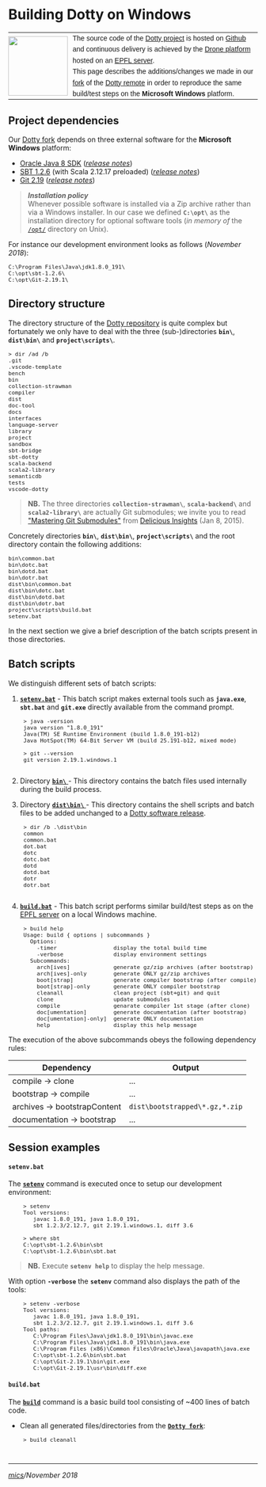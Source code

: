 # Building Dotty on Windows

<table style="font-family:Helvetica,Arial;font-size:14px;line-height:1.6;">
  <tr>
  <td style="border:0;padding:0 10px 0 0;max-width:120px;">
    <a href="http://dotty.epfl.ch/"><img src="https://www.cakesolutions.net/hubfs/dotty.png" width="120"/></a>
  </td>
  <td style="border:0;padding:0;vertical-align:text-top;">
    The source code of the <a href="http://dotty.epfl.ch/">Dotty project</a> is hosted on <a href="https://github.com/lampepfl/dotty/">Github</a> and continuous delivery is achieved by the <a href="https://drone.io/">Drone platform</a> hosted on an <a href="http://dotty-ci.epfl.ch/lampepfl/dotty">EPFL server</a>.</br>This page describes the additions/changes we made in our <a href="https://github.com/michelou/dotty">fork</a> of the <a href="https://github.com/lampepfl/dotty/">Dotty remote</a> in order to reproduce the same build/test steps on the <b>Microsoft Windows</b> platform.
  </td>
  </tr>
</table>

## Project dependencies

Our <a href="https://github.com/michelou/dotty">Dotty fork</a> depends on three external software for the **Microsoft Windows** platform:

- [Oracle Java 8 SDK](http://www.oracle.com/technetwork/java/javase/downloads/jdk8-downloads-2133151.html) ([*release notes*](http://www.oracle.com/technetwork/java/javase/8u-relnotes-2225394.html))
- [SBT 1.2.6](https://www.scala-sbt.org/download.html) (with Scala 2.12.17 preloaded) ([*release notes*](https://github.com/sbt/sbt/releases/tag/v1.2.6))
- [Git 2.19](https://git-scm.com/download/win) ([*release notes*](https://raw.githubusercontent.com/git/git/master/Documentation/RelNotes/2.19.0.txt))

> ***Installation policy***<br/>
> Whenever possible software is installed via a Zip archive rather than via a Windows installer. In our case we defined **`C:\opt\`** as the installation directory for optional software tools (*in memory of* the [`/opt/`](http://tldp.org/LDP/Linux-Filesystem-Hierarchy/html/opt.html) directory on Unix).

For instance our development environment looks as follows (*November 2018*):

<pre style="font-size:80%;">
C:\Program Files\Java\jdk1.8.0_191\
C:\opt\sbt-1.2.6\
C:\opt\Git-2.19.1\
</pre>

## Directory structure

The directory structure of the [Dotty repository](https://github.com/lampepfl/dotty/) is quite complex but fortunately we only have to deal with the three (sub-)directories **`bin\`**, **`dist\bin\`** and **`project\scripts\`**.

<pre style="font-size:80%;">
> dir /ad /b
.git
.vscode-template
bench
bin
collection-strawman
compiler
dist
doc-tool
docs
interfaces
language-server
library
project
sandbox
sbt-bridge
sbt-dotty
scala-backend
scala2-library
semanticdb
tests
vscode-dotty
</pre>

> **NB.** The three directories **`collection-strawman\`**, **`scala-backend\`** and **`scala2-library\`** are actually Git submodules; we invite you to read ["Mastering Git Submodules"](https://delicious-insights.com/en/posts/mastering-git-submodules/) from [Delicious Insights](https://delicious-insights.com/en/) (Jan 8, 2015).

Concretely directories **`bin\`**, **`dist\bin\`**, **`project\scripts\`** and the root directory contain the following additions:

<pre style="font-size:80%;">
bin\common.bat
bin\dotc.bat
bin\dotd.bat
bin\dotr.bat
dist\bin\common.bat
dist\bin\dotc.bat
dist\bin\dotd.bat
dist\bin\dotr.bat
project\scripts\build.bat
setenv.bat
</pre>

In the next section we give a brief description of the batch scripts present in those directories.

## Batch scripts

We distinguish different sets of batch scripts:

1. [**`setenv.bat`**](https://github.com/michelou/dotty/blob/master/setenv.bat) - This batch script makes external tools such as **`java.exe`**, **`sbt.bat`** and **`git.exe`** directly available from the command prompt.

    <pre style="font-size:80%;">
    &gt; java -version
    java version "1.8.0_191"
    Java(TM) SE Runtime Environment (build 1.8.0_191-b12)
    Java HotSpot(TM) 64-Bit Server VM (build 25.191-b12, mixed mode)

    &gt; git --version
    git version 2.19.1.windows.1
    </pre>

2. Directory [**`bin\`** ](https://github.com/michelou/dotty/tree/batch-files/bin) - This directory contains the batch files used internally during the build process.

3. Directory [**`dist\bin\`** ](https://github.com/michelou/dotty/tree/batch-files/dist/bin) - This directory contains the shell scripts and batch files to be added unchanged to a [Dotty software release](https://github.com/lampepfl/dotty/releases).

    <pre style="font-size:80%;">
    &gt; dir /b .\dist\bin
    common
    common.bat
    dot.bat
    dotc
    dotc.bat
    dotd
    dotd.bat
    dotr
    dotr.bat
    </pre>

4. [**`build.bat`**](https://github.com/michelou/dotty/tree/batch-files/project/scripts/build.bat) - This batch script performs similar build/test steps as on the [EPFL server](http://dotty-ci.epfl.ch/lampepfl/dotty) on a local Windows machine.

    <pre style="font-size:80%;">
    &gt; build help
    Usage: build { options | subcommands }
      Options:
        -timer                 display the total build time
        -verbose               display environment settings
      Subcommands:
        arch[ives]             generate gz/zip archives (after bootstrap)
        arch[ives]-only        generate ONLY gz/zip archives
        boot[strap]            generate compiler bootstrap (after compile)
        boot[strap]-only       generate ONLY compiler bootstrap
        cleanall               clean project (sbt+git) and quit
        clone                  update submodules
        compile                genarate compiler 1st stage (after clone)
        doc[umentation]        generate documentation (after bootstrap)
        doc[umentation]-only]  generate ONLY documentation
        help                   display this help message
</pre>

The execution of the above subcommands obeys the following dependency rules:

| Dependency | Output |
| ------------- | ------------- |
| compile &rarr; clone | ... |
| bootstrap &rarr; compile | ...  |
| archives &rarr; bootstrapContent | `dist\bootstrapped\*.gz,*.zip` |
| documentation &rarr; bootstrap | ... |

## Session examples

#### `setenv.bat`

The [**`setenv`**](setenv.bat) command is executed once to setup our development environment:

<pre style="margin:10px 0 0 30px;font-size:80%;">
> setenv
Tool versions:
   javac 1.8.0_191, java 1.8.0_191,
   sbt 1.2.3/2.12.7, git 2.19.1.windows.1, diff 3.6

> where sbt
C:\opt\sbt-1.2.6\bin\sbt
C:\opt\sbt-1.2.6\bin\sbt.bat
</pre>

> **NB.** Execute **`setenv help`** to display the help message.

With option **`-verbose`** the **`setenv`** command also displays the path of the tools:

<pre style="margin:10px 0 0 30px;font-size:80%;">
> setenv -verbose
Tool versions:
   javac 1.8.0_191, java 1.8.0_191,
   sbt 1.2.3/2.12.7, git 2.19.1.windows.1, diff 3.6
Tool paths:
   C:\Program Files\Java\jdk1.8.0_191\bin\javac.exe
   C:\Program Files\Java\jdk1.8.0_191\bin\java.exe
   C:\Program Files (x86)\Common Files\Oracle\Java\javapath\java.exe
   C:\opt\sbt-1.2.6\bin\sbt.bat
   C:\opt\Git-2.19.1\bin\git.exe
   C:\opt\Git-2.19.1\usr\bin\diff.exe
</pre>

#### `build.bat`

The [**`build`**](project/scripts/build.bat) command is a basic build tool consisting of ~400 lines of batch code. 

- Clean all generated files/directories from the [**`Dotty fork`**](https://github.com/michelou/dotty/blob/master/):
<pre style="margin:10px 0 0 30px;font-size:80%;">
> build cleanall

</pre>

<hr style="margin:2em 0 0 0;" />

*[mics](http://lampwww.epfl.ch/~michelou/)/November 2018*
